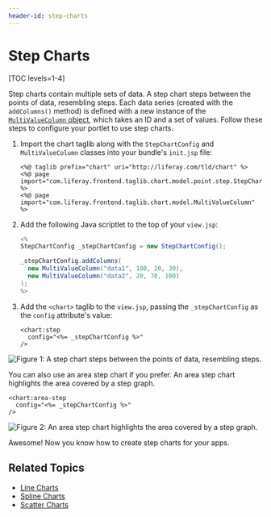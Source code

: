 ```yaml
---
header-id: step-charts
---
```


# Step Charts

[TOC levels=1-4]

Step charts contain multiple sets of data. A step chart steps between the points
of data, resembling steps. Each data series
(created with the `addColumns()` method) is defined with a new instance of the
[`MultiValueColumn` object](https://docs.liferay.com/portal/7.2-latest/apps/frontend-taglib-2.0.2/javadocs/com/liferay/frontend/taglib/chart/model/MultiValueColumn.html),
which takes an ID and a set of values. Follow these steps to configure your
portlet to use step charts.

1.  Import the chart taglib along with the `StepChartConfig` and
    `MultiValueColumn` classes into your bundle's `init.jsp` file:

    ```markup
    <%@ taglib prefix="chart" uri="http://liferay.com/tld/chart" %>
    <%@ page import="com.liferay.frontend.taglib.chart.model.point.step.StepChartConfig" %>
    <%@ page import="com.liferay.frontend.taglib.chart.model.MultiValueColumn" %>
    ```

2.  Add the following Java scriptlet to the top of your `view.jsp`:

    ```java
    <%
    StepChartConfig _stepChartConfig = new StepChartConfig();

    _stepChartConfig.addColumns(
      new MultiValueColumn("data1", 100, 20, 30),
      new MultiValueColumn("data2", 20, 70, 100)
    );
    %>
    ```

3.  Add the `<chart>` taglib to the `view.jsp`, passing the `_stepChartConfig`
    as the `config` attribute's value:

    ```markup
    <chart:step
      config="<%= _stepChartConfig %>"
    />
    ```

![Figure 1: A step chart steps between the points of data, resembling steps.](../../../../images/chart-taglib-step.png)

You can also use an area step chart if you prefer. An area step chart highlights
the area covered by a step graph.

```markup
<chart:area-step
  config="<%= _stepChartConfig %>"
/>
```

![Figure 2: An area step chart highlights the area covered by a step graph.](../../../../images/chart-taglib-area-step.png)

Awesome! Now you know how to create step charts for your apps.

## Related Topics

- [Line Charts](/docs/7-2/reference/-/knowledge_base/r/line-charts)
- [Spline Charts](/docs/7-2/reference/-/knowledge_base/r/spline-charts)
- [Scatter Charts](/docs/7-2/reference/-/knowledge_base/r/scatter-charts)